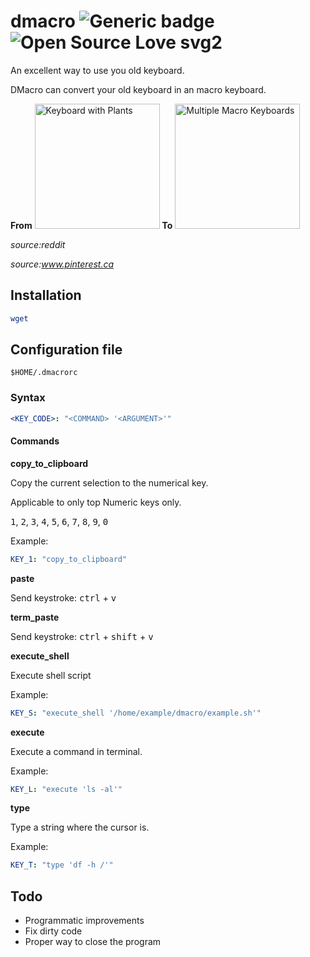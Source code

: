 # dmacro ![Generic badge](https://img.shields.io/badge/Status-Beta-Yellow.svg) ![Open Source Love svg2](https://badges.frapsoft.com/os/v2/open-source.svg?v=103)

An excellent way to use you old keyboard.

DMacro can convert your old keyboard in an macro keyboard.

**From**
<img src="https://i.pinimg.com/originals/9c/bc/e5/9cbce515b136029d504e3bbf048639a9.jpg" alt="Keyboard with Plants" width="200"/>
**To**
<img src="https://i.redd.it/uc8a2awui0uz.png" alt="Multiple Macro Keyboards" width="200"/>

_source:reddit_

_source:www.pinterest.ca_


## Installation

```bash
wget
```

## Configuration file
`$HOME/.dmacrorc`

### Syntax
```yaml
<KEY_CODE>: "<COMMAND> '<ARGUMENT>'"
```

#### Commands
**copy_to_clipboard**

Copy the current selection to the numerical key.

Applicable to only top Numeric keys only.

<kbd>1</kbd>, <kbd>2</kbd>, <kbd>3</kbd>, <kbd>4</kbd>, <kbd>5</kbd>, <kbd>6</kbd>, <kbd>7</kbd>, <kbd>8</kbd>, <kbd>9</kbd>, <kbd>0</kbd>

Example:
```yaml
KEY_1: "copy_to_clipboard"
```

**paste**

Send keystroke: <kbd>ctrl</kbd> + <kbd>v</kbd>

**term_paste**

Send keystroke: <kbd>ctrl</kbd> + <kbd>shift</kbd> + <kbd>v</kbd>

**execute_shell**

Execute shell script

Example:
```yaml
KEY_S: "execute_shell '/home/example/dmacro/example.sh'"
```

**execute**

Execute a command in terminal.

Example:
```yaml
KEY_L: "execute 'ls -al'"
```

**type**

Type a string where the cursor is.

Example:
```yaml
KEY_T: "type 'df -h /'"
```

## Todo

- Programmatic improvements
- Fix dirty code
- Proper way to close the program
